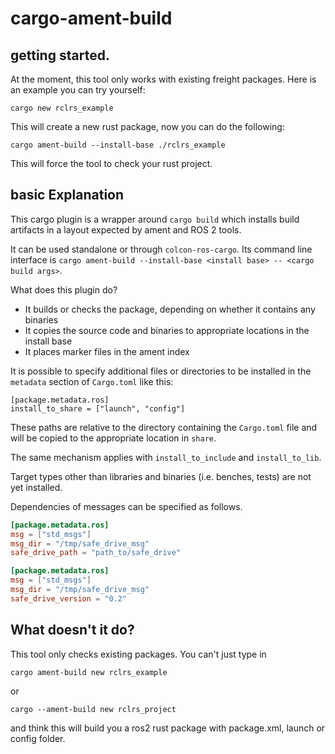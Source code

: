 # cargo-ament-build
## getting started.
At the moment, this tool only works with existing freight packages. Here is an example you can try yourself:
```
cargo new rclrs_example
```
This will create a new rust package, now you can do the following:
```
cargo ament-build --install-base ./rclrs_example
```
This will force the tool to check your rust project.
## basic Explanation
This cargo plugin is a wrapper around `cargo build` which installs build artifacts in a layout expected by ament and ROS 2 tools.

It can be used standalone or through `colcon-ros-cargo`. Its command line interface is `cargo ament-build --install-base <install base> -- <cargo build args>`.

What does this plugin do?
- It builds or checks the package, depending on whether it contains any binaries
- It copies the source code and binaries to appropriate locations in the install base
- It places marker files in the ament index

It is possible to specify additional files or directories to be installed in the `metadata` section of `Cargo.toml` like this:
```
[package.metadata.ros]
install_to_share = ["launch", "config"]
```
These paths are relative to the directory containing the `Cargo.toml` file and will be copied to the appropriate location in `share`.

The same mechanism applies with `install_to_include` and `install_to_lib`.

Target types other than libraries and binaries (i.e. benches, tests) are not yet installed.

Dependencies of messages can be specified as follows.

```toml
[package.metadata.ros]
msg = ["std_msgs"]
msg_dir = "/tmp/safe_drive_msg"
safe_drive_path = "path_to/safe_drive"
```

```toml
[package.metadata.ros]
msg = ["std_msgs"]
msg_dir = "/tmp/safe_drive_msg"
safe_drive_version = "0.2"
```
## What doesn't it do?
This tool only checks existing packages. You can't just type in
```
cargo ament-build new rclrs_example
```
or
```
cargo --ament-build new rclrs_project
```
and think this will build you a ros2 rust package with package.xml, launch or config folder.
